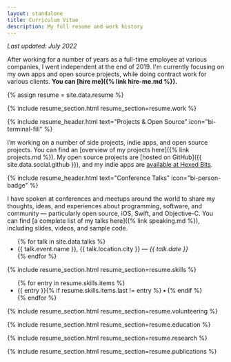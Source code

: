 ```yaml
---
layout: standalone
title: Curriculum Vitae
description: My full resume and work history
---
```


<p class="text-muted"><i>Last updated: July 2022</i></p>

After working for a number of years as a full-time employee at various companies, I went independent at the end of 2019. I'm currently focusing on my own apps and open source projects, while doing contract work for various clients. **You can [hire me]({% link hire-me.md %}).**

{% assign resume = site.data.resume %}

<!-- WORK -->

{% include resume_section.html resume_section=resume.work %}

<!-- PROJECTS -->

{% include resume_header.html text="Projects & Open Source" icon="bi-terminal-fill" %}

I’m working on a number of side projects, indie apps, and open source projects. You can find an [overview of my projects here]({% link projects.md %}). My open source projects are [hosted on GitHub]({{ site.data.social.github }}), and my indie apps are [available at Hexed Bits](https://www.hexedbits.com).

<!-- TALKS -->

{% include resume_header.html text="Conference Talks" icon="bi-person-badge" %}

I have spoken at conferences and meetups around the world to share my thoughts, ideas, and experiences about programming,
software, and community &mdash; particularly open source, iOS, Swift, and Objective-C.
You can find [a complete list of my talks here]({% link speaking.md %}), including slides, videos, and sample code.

<ul class="mb-4">
  {% for talk in site.data.talks %}
  <li>
    {{ talk.event.name }}, {{ talk.location.city }} &mdash; <i>{{ talk.date }}</i>
  </li>
  {% endfor %}
</ul>

<!-- SKILLS -->

{% include resume_section.html resume_section=resume.skills %}

<ul class="list-inline">
{% for entry in resume.skills.items %}
<li class="list-inline-item font-monospace">{{ entry }}{% if resume.skills.items.last != entry %}<b> &bull; </b>{% endif %}</li>
{% endfor %}
</ul>

<!-- VOLUNTEERING -->

{% include resume_section.html resume_section=resume.volunteering %}

<!-- EDUCATION -->

{% include resume_section.html resume_section=resume.education %}

<!-- RESEARCH -->

{% include resume_section.html resume_section=resume.research %}

<!-- PUBLICATIONS -->

{% include resume_section.html resume_section=resume.publications %}
